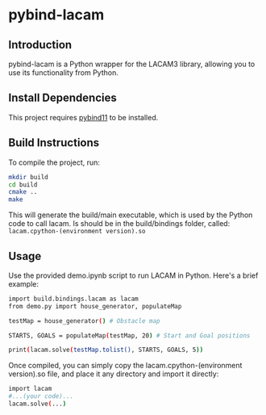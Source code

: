 # pybind-lacam

## Introduction
pybind-lacam is a Python wrapper for the LACAM3 library, allowing you to use its functionality from Python.

## Install Dependencies
This project requires [pybind11](https://pybind11.readthedocs.io/en/stable/installing.html) to be installed.


## Build Instructions
To compile the project, run:
```bash
mkdir build
cd build
cmake ..
make
```
This will generate the build/main executable, which is used by the Python code to call lacam.
Is should be in the build/bindings folder, called: `lacam.cpython-(environment version).so`

## Usage
Use the provided demo.ipynb script to run LACAM in Python. Here's a brief example:

```bash
import build.bindings.lacam as lacam
from demo.py import house_generator, populateMap

testMap = house_generator() # Obstacle map

STARTS, GOALS = populateMap(testMap, 20) # Start and Goal positions

print(lacam.solve(testMap.tolist(), STARTS, GOALS, 5))
```

Once compiled, you can simply copy the lacam.cpython-(environment version).so file, and place it any directory and import it directly:

```bash
import lacam
#...(your code)...
lacam.solve(...)

```
